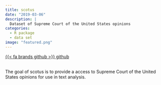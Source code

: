 ```yaml
---
title: scotus
date: "2019-03-06"
description: |
  Dataset of Supreme Court of the United States opinions
categories:
  - R package
  - data set
image: "featured.png"
---
```


<div class="project-buttons">
<a href="https://github.com/EmilHvitfeldt/scotus">
  {{< fa brands github >}} github
</a>
</div>
<br>

The goal of scotus is to provide a access to Supreme Court of the United States opinions for use in text analysis.


